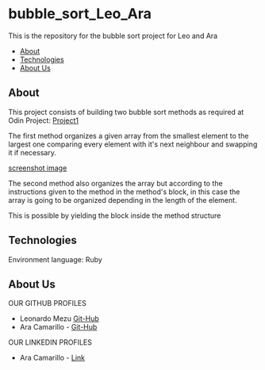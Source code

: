 # bubble_sort_Leo_Ara
This is the repository for the bubble sort project for Leo and Ara

* [About](#about)
* [Technologies](#technologies)
* [About Us](#about-us)

## About
This project consists of building two bubble sort methods as required at Odin Project:
[Project1](https://www.theodinproject.com/courses/ruby-programming/lessons/advanced-building-blocks)

The first method organizes a given array from the smallest element to the largest one comparing every element with it's next neighbour and swapping it if necessary.

[screenshot image](http://upload.wikimedia.org/wikipedia/commons/c/c8/Bubble-sort-example-300px.gif)

The second method also organizes the array but according to the instructions given to the method in the method's block, in this case the array is going to be organized depending in the length of the element.

This is possible by yielding the block inside the method structure

## Technologies
Environment language: Ruby

## About Us
OUR GITHUB PROFILES
* Leonardo Mezu		[Git-Hub](https://github.com/leonmezu1)
* Ara Camarillo - [Git-Hub](https://github.com/aracelicaes)

OUR LINKEDIN PROFILES
* Ara Camarillo - [Link](https://www.linkedin.com/in/ara-camarillo-7297799b/)

